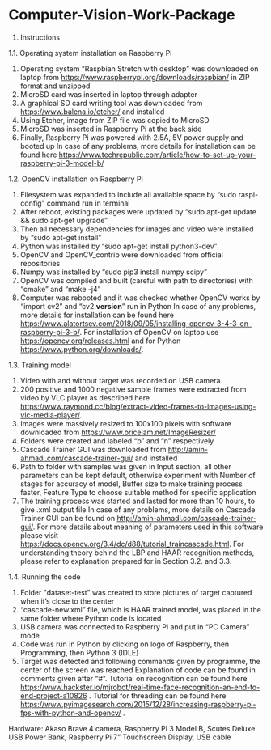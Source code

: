 # Computer-Vision-Work-Package
1. Instructions

1.1. Operating system installation on Raspberry Pi
1) Operating system “Raspbian Stretch with desktop” was downloaded on laptop from https://www.raspberrypi.org/downloads/raspbian/ in ZIP format and unzipped
2) MicroSD card was inserted in laptop through adapter
3) A graphical SD card writing tool was downloaded from https://www.balena.io/etcher/ and installed
4) Using Etcher, image from ZIP file was copied to MicroSD
5) MicroSD was inserted in Raspberry Pi at the back side
6) Finally, Raspberry Pi was powered with 2.5A, 5V power supply and booted up
In case of any problems, more details for installation can be found here https://www.techrepublic.com/article/how-to-set-up-your-raspberry-pi-3-model-b/

1.2. OpenCV installation on Raspberry Pi
1) Filesystem was expanded to include all available space by “sudo raspi-config” command run in terminal
2) After reboot, existing packages were updated by “sudo apt-get update && sudo apt-get upgrade”
3) Then all necessary dependencies for images and video were installed by “sudo apt-get install”
4) Python was installed by “sudo apt-get install python3-dev”
5) OpenCV and OpenCV_contrib were downloaded from official repositories
6) Numpy was installed by “sudo pip3 install numpy scipy”
7) OpenCV was compiled and built (careful with path to directories) with “cmake” and “make -j4”
8) Computer was rebooted and it was checked whether OpenCV works by “import cv2” and “cv2.__version__” run in Python
In case of any problems, more details for installation can be found here  https://www.alatortsev.com/2018/09/05/installing-opencv-3-4-3-on-raspberry-pi-3-b/. For installation of OpenCV on laptop use https://opencv.org/releases.html and for Python https://www.python.org/downloads/.

1.3. Training model 
1) Video with and without target was recorded on USB camera
2) 200 positive and 1000 negative sample frames were extracted from video by VLC player as described here https://www.raymond.cc/blog/extract-video-frames-to-images-using-vlc-media-player/. 
3) Images were massively resized to 100x100 pixels with software downloaded from https://www.bricelam.net/ImageResizer/
4) Folders were created and labeled “p” and “n” respectively
5) Cascade Trainer GUI was downloaded from http://amin-ahmadi.com/cascade-trainer-gui/ and installed
6) Path to folder with samples was given in Input section, all other parameters can be kept default, otherwise experiment with Number of stages for accuracy of model, Buffer size to make training process faster, Feature Type to choose suitable method for specific application
7) The training process was started and lasted for more than 10 hours, to give .xml output file
In case of any problems, more details on Cascade Trainer GUI can be found on http://amin-ahmadi.com/cascade-trainer-gui/. For more details about meaning of parameters used in this software please visit https://docs.opencv.org/3.4/dc/d88/tutorial_traincascade.html. For understanding theory behind the LBP and HAAR recognition methods, please refer to explanation prepared for in Section 3.2. and 3.3.

1.4. Running the code
1) Folder "dataset-test” was created to store pictures of target captured when it’s close to the center
2) “cascade-new.xml” file, which is HAAR trained model, was placed in the same folder where Python code is located
3) USB camera was connected to Raspberry Pi and put in “PC Camera” mode
4) Code was run in Python by clicking on logo of Raspberry, then Programming, then Python 3 (IDLE)
5) Target was detected and following commands given by programme, the center of the screen was reached
Explanation of code can be found in comments given after “#”. Tutorial on recognition can be found here https://www.hackster.io/mjrobot/real-time-face-recognition-an-end-to-end-project-a10826 . Tutorial for threading can be found here https://www.pyimagesearch.com/2015/12/28/increasing-raspberry-pi-fps-with-python-and-opencv/ .

Hardware: Akaso Brave 4 camera, Raspberry Pi 3 Model B, Scutes Deluxe USB Power Bank, Raspberry Pi 7” Touchscreen Display, USB cable
